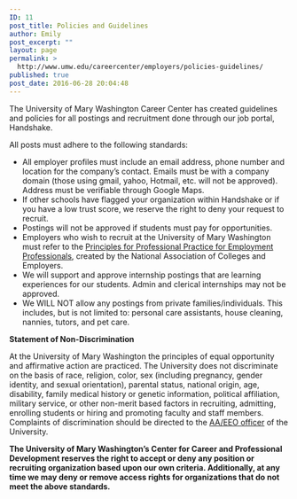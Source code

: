 ```yaml
---
ID: 11
post_title: Policies and Guidelines
author: Emily
post_excerpt: ""
layout: page
permalink: >
  http://www.umw.edu/careercenter/employers/policies-guidelines/
published: true
post_date: 2016-06-28 20:04:48
---
```

The University of Mary Washington Career Center has created guidelines and policies for all postings and recruitment done through our job portal, Handshake.

All posts must adhere to the following standards:
<ul>
 	<li>All employer profiles must include an email address, phone number and location for the company’s contact. Emails must be with a company domain (those using gmail, yahoo, Hotmail, etc. will not be approved). Address must be verifiable through Google Maps.</li>
 	<li>If other schools have flagged your organization within Handshake or if you have a low trust score, we reserve the right to deny your request to recruit.</li>
 	<li>Postings will not be approved if students must pay for opportunities.</li>
 	<li>Employers who wish to recruit at the University of Mary Washington must refer to the <a href="http://www.naceweb.org/career-development/organizational-structure/principles-for-professional-practice/">Principles for Professional Practice for Employment Professionals</a>, created by the National Association of Colleges and Employers.</li>
 	<li>We will support and approve internship postings that are learning experiences for our students. Admin and clerical internships may not be approved.</li>
 	<li>We WILL NOT allow any postings from private families/individuals. This includes, but is not limited to: personal care assistants, house cleaning, nannies, tutors, and pet care.</li>
</ul>
<strong>Statement of Non-Discrimination</strong>

At the University of Mary Washington the principles of equal opportunity and affirmative action are practiced. The University does not discriminate on the basis of race, religion, color, sex (including pregnancy, gender identity, and sexual orientation), parental status, national origin, age, disability, family medical history or genetic information, political affiliation, military service, or other non-merit based factors in recruiting, admitting, enrolling students or hiring and promoting faculty and staff members. Complaints of discrimination should be directed to the <a href="http://www.umw.edu/nondiscrimination/">AA/EEO officer</a> of the University.

<strong>The University of Mary Washington’s Center for Career and Professional Development reserves the right to accept or deny any position or recruiting organization based upon our own criteria. Additionally, at any time we may deny or remove access rights for organizations that do not meet the above standards.</strong>